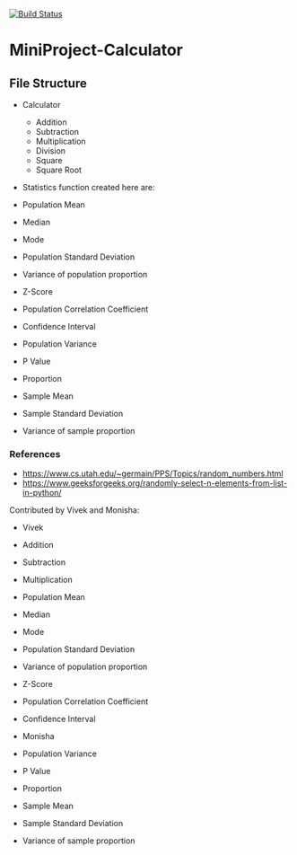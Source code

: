 [![Build Status](https://travis-ci.com/vk536/MiniProject-Calculator.svg?branch=main)](https://travis-ci.com/github/vk536/MiniProject-Calculator)
# MiniProject-Calculator

## File Structure

* Calculator
  * Addition
  * Subtraction
  * Multiplication
  * Division
  * Square
  * Square Root

* Statistics function created here are:

 * Population Mean
 * Median
 * Mode
 * Population Standard Deviation
 * Variance of population proportion
 * Z-Score
 * Population Correlation Coefficient
 * Confidence Interval
 * Population Variance
 * P Value
 * Proportion
 * Sample Mean
 * Sample Standard Deviation
 * Variance of sample proportion
 
 ### References
 - https://www.cs.utah.edu/~germain/PPS/Topics/random_numbers.html
 - https://www.geeksforgeeks.org/randomly-select-n-elements-from-list-in-python/
 
 Contributed by Vivek and Monisha:
 * Vivek
  * Addition
  * Subtraction
  * Multiplication
  * Population Mean
  * Median
  * Mode
  * Population Standard Deviation
  * Variance of population proportion
  * Z-Score
  * Population Correlation Coefficient
  * Confidence Interval
  
 
 * Monisha
  * Population Variance
  * P Value
  * Proportion
  * Sample Mean
  * Sample Standard Deviation
  * Variance of sample proportion



